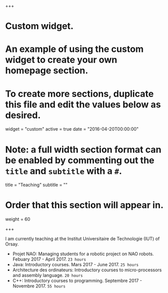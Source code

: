 +++
# Custom widget.
# An example of using the custom widget to create your own homepage section.
# To create more sections, duplicate this file and edit the values below as desired.
widget = "custom"
active = true
date = "2016-04-20T00:00:00"

# Note: a full width section format can be enabled by commenting out the `title` and `subtitle` with a `#`.
title = "Teaching"
subtitle = ""

# Order that this section will appear in.
weight = 60

+++

I am currently teaching at the Institut Universitaire de Technologie (IUT) of Orsay.

* Projet NAO: Managing students for a robotic project on NAO robots. Febuary 2017 - April 2017. `23 hours`
* Java: Introductory courses. Mars 2017 - June 2017. `25 hours`
* Architecture des ordinateurs: Introductory courses to micro-processors and assembly language. `20 hours`
* C++: Introductory courses to programming. Septembre 2017 - Novembre 2017. `55 hours`
